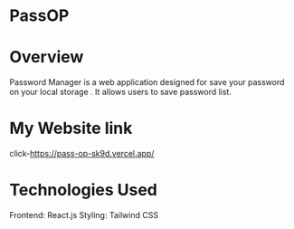 # PassOP
# Overview
Password Manager is a web application designed for save your password on your local storage . It allows users to save password list.
# My Website link 
click-https://pass-op-sk9d.vercel.app/
# Technologies Used 
 Frontend: React.js
 Styling: Tailwind CSS


